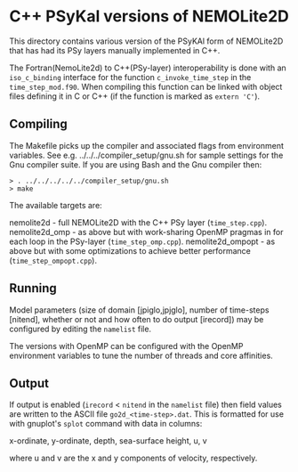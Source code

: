 # C++ PSyKal versions of NEMOLite2D #

This directory contains various version of the PSyKAl form of
NEMOLite2D that has had its PSy layers manually implemented in C++.

The Fortran(NemoLite2d) to C++(PSy-layer) interoperability is done
with an `iso_c_binding` interface for the function `c_invoke_time_step`
in the `time_step_mod.f90`.
When compiling this function can be linked with object files defining
it in C or C++ (if the function is marked as `extern 'C'`).

## Compiling ##

The Makefile picks up the compiler and associated flags from environment
variables. See e.g. ../../../compiler_setup/gnu.sh for sample
settings for the Gnu compiler suite.
If you are using Bash and the Gnu compiler then:

    > . ../../../../../compiler_setup/gnu.sh
    > make

The available targets are:

nemolite2d - full NEMOLite2D with the C++ PSy layer (`time_step.cpp`).
nemolite2d_omp - as above but with work-sharing OpenMP pragmas in for each
                 loop in the PSy-layer (`time_step_omp.cpp`). 
nemolite2d_ompopt - as above but with some optimizations to achieve better
                    performance (`time_step_ompopt.cpp`).

## Running ##

Model parameters (size of domain [jpiglo,jpjglo], number of time-steps
[nitend], whether or not and how often to do output [irecord]) may be
configured by editing the `namelist` file.

The versions with OpenMP can be configured with the OpenMP environment
variables to tune the number of threads and core affinities.

## Output ##

If output is enabled (`irecord` < `nitend` in the `namelist` file) then
field values are written to the ASCII file `go2d_<time-step>.dat`. This
is formatted for use with gnuplot's `splot` command with data in columns:

x-ordinate, y-ordinate, depth, sea-surface height, u, v

where u and v are the x and y components of velocity, respectively.


